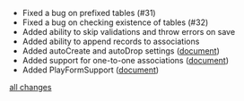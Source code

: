 * Fixed a bug on prefixed tables (#31)
* Fixed a bug on checking existence of tables (#32)
* Added ability to skip validations and throw errors on save
* Added ability to append records to associations
* Added autoCreate and autoDrop settings ([document](https://github.com/aselab/scala-activerecord/wiki/Database-Settings#configuration-items))
* Added support for one-to-one associations ([document](https://github.com/aselab/scala-activerecord/wiki/Associations#one-to-one))
* Added PlayFormSupport ([document](https://github.com/aselab/scala-activerecord/tree/master/activerecord-play2#playformsupportoptional))

[all changes](https://github.com/aselab/scala-activerecord/compare/0.2.2...0.2.3)
